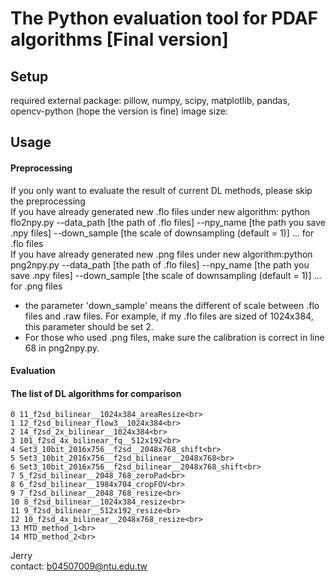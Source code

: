 The Python evaluation tool for PDAF algorithms [Final version]
=================================
## Setup
required external package: pillow, numpy, scipy, matplotlib, pandas, opencv-python (hope the version is fine)
image size: 

## Usage

#### Preprocessing
If you only want to evaluate the result of current DL methods, please skip the preprocessing<br>
If you have already generated new .flo files under new algorithm: python flo2npy.py  --data_path [the path of .flo files] --npy_name [the path you save .npy files] --down_sample [the scale of downsampling (default = 1)] ... for .flo files<br>
If you have already generated new .png files under new algorithm:python png2npy.py --data_path [the path of .flo files] --npy_name [the path you save .npy files] --down_sample [the scale of downsampling (default = 1)] ... for .png files<br>

* the parameter 'down_sample' means the different of scale between .flo files and .raw files. For example, if my .flo files are sized of 1024x384, this parameter should be set 2.
* For those who used .png files, make sure the calibration is correct in line 68 in png2npy.py. 

#### Evaluation


#### The list of DL algorithms for comparison
```
0 11_f2sd_bilinear__1024x384_areaResize<br>
1 12_f2sd_bilinear_flow3__1024x384<br>
2 14_f2sd_2x_bilinear__1024x384<br>
3 101_f2sd_4x_bilinear_fq__512x192<br>
4 Set3_10bit_2016x756__f2sd__2048x768_shift<br>
5 Set3_10bit_2016x756__f2sd_bilinear__2048x768<br>
6 Set3_10bit_2016x756__f2sd_bilinear__2048x768_shift<br>
7 5_f2sd_bilinear__2048_768_zeroPad<br>
8 6_f2sd_bilinear__1984x704_cropFOV<br>
9 7_f2sd_bilinear__2048_768_resize<br>
10 8_f2sd_bilinear__1024x384_resize<br>
11 9_f2sd_bilinear__512x192_resize<br>
12 10_f2sd_4x_bilinear__2048x768_resize<br>
13 MTD_method_1<br>
14 MTD_method_2<br>
```

Jerry<br>
contact: b04507009@ntu.edu.tw
